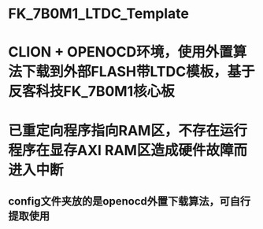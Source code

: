 # FK_7B0M1_LTDC_Template
# CLION + OPENOCD环境，使用外置算法下载到外部FLASH带LTDC模板，基于反客科技FK_7B0M1核心板
# 已重定向程序指向RAM区，不存在运行程序在显存AXI RAM区造成硬件故障而进入中断

## config文件夹放的是openocd外置下载算法，可自行提取使用
